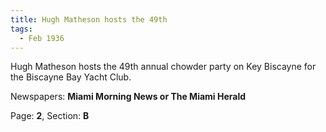 ```yaml
---  
title: Hugh Matheson hosts the 49th  
tags:  
  - Feb 1936  
---  
```

  
Hugh Matheson hosts the 49th annual chowder party on Key Biscayne for the Biscayne Bay Yacht Club.  
  
Newspapers: **Miami Morning News or The Miami Herald**  
  
Page: **2**, Section: **B** 
